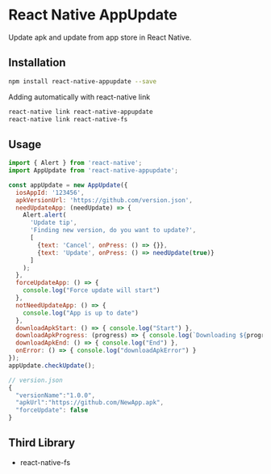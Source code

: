 # React Native AppUpdate
Update apk and update from app store in React Native.

## Installation
```bash
npm install react-native-appupdate --save
```
Adding automatically with react-native link

```bash
react-native link react-native-appupdate
react-native link react-native-fs
```
## Usage
```javascript
import { Alert } from 'react-native';
import AppUpdate from 'react-native-appupdate';

const appUpdate = new AppUpdate({
  iosAppId: '123456',
  apkVersionUrl: 'https://github.com/version.json',
  needUpdateApp: (needUpdate) => {
    Alert.alert(
      'Update tip',
      'Finding new version, do you want to update?',
      [
        {text: 'Cancel', onPress: () => {}},
        {text: 'Update', onPress: () => needUpdate(true)}
      ]
    );
  },
  forceUpdateApp: () => {
    console.log("Force update will start")
  },
  notNeedUpdateApp: () => {
    console.log("App is up to date")
  },
  downloadApkStart: () => { console.log("Start") },
  downloadApkProgress: (progress) => { console.log(`Downloading ${progress}%...`) },
  downloadApkEnd: () => { console.log("End") },
  onError: () => { console.log("downloadApkError") }
});
appUpdate.checkUpdate();
```

```javascript
// version.json
{
  "versionName":"1.0.0",
  "apkUrl":"https://github.com/NewApp.apk",
  "forceUpdate": false
}
```
## Third Library
* react-native-fs
